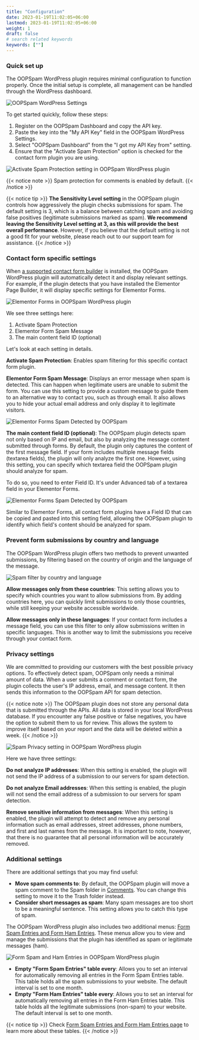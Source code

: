```yaml
---
title: "Configuration"
date: 2023-01-19T11:02:05+06:00
lastmod: 2023-01-19T11:02:05+06:00
weight: 1
draft: false
# search related keywords
keywords: [""]
---
```


### Quick set up

The OOPSpam WordPress plugin requires minimal configuration to function properly. Once the initial setup is complete, all management can be handled through the WordPress dashboard.

![OOPSpam WordPress Settings](screenshot-1.png)

To get started quickly, follow these steps:

1. Register on the OOPSpam Dashboard and copy the API key.
2. Paste the key into the "My API Key" field in the OOPSpam WordPress Settings.
3. Select "OOPSpam Dashboard" from the "I got my API Key from" setting.
4. Ensure that the "Activate Spam Protection" option is checked for the contact form plugin you are using.

![Activate Spam Protection setting in OOPSpam WordPress plugin](OOPSpam-WooCommerce-Settings.png)

{{< notice note >}}
  Spam protection for comments is enabled by default.
{{< /notice >}}

{{< notice tip >}}
  **The Sensitivity Level setting** in the OOPSpam plugin controls how aggressively the plugin checks submissions for spam. The default setting is 3, which is a balance between catching spam and avoiding false positives (legitimate submissions marked as spam). **We recommend leaving the Sensitivity Level setting at 3, as this will provide the best overall performance**. However, if you believe that the default setting is not a good fit for your website, please reach out to our support team for assistance.
{{< /notice >}}


### Contact form specific settings

When [a supported contact form builder]((../#supported-contact-form-builders)) is installed, the OOPSpam WordPress plugin will automatically detect it and display relevant settings. 
For example, if the plugin detects that you have installed the Elementor Page Builder, it will display specific settings for Elementor Forms.

![Elementor Forms in OOPSpam WordPress plugin](oopspam-ef-settings.png)

We see three settings here:

1. Activate Spam Protection
2. Elementor Form Spam Message
3. The main content field ID (optional)

Let's look at each setting in details.

**Activate Spam Protection**: Enables spam filtering for this specific contact form plugin.

**Elementor Form Spam Message**: Displays an error message when spam is detected. This can happen when legitimate users are unable to submit the form. You can use this setting to provide a custom message to guide them to an alternative way to contact you, such as through email. It also allows you to hide your actual email address and only display it to legitimate visitors.

![Elementor Forms Spam Detected by OOPSpam](ef-spam-detected.png)

**The main content field ID (optional)**: The OOPSpam plugin detects spam not only based on IP and email, but also by analyzing the message content submitted through forms. By default, the plugin only captures the content of the first message field. If your form includes multiple message fields (textarea fields), the plugin will only analyze the first one. However, using this setting, you can specify which textarea field the OOPSpam plugin should analyze for spam.

To do so, you need to enter Field ID. It's under Advanced tab of a textarea field in your Elementor Forms.

![Elementor Forms Spam Detected by OOPSpam](elementor-forms-field-id.png)

Similar to Elementor Forms, all contact form plugins have a Field ID that can be copied and pasted into this setting field, allowing the OOPSpam plugin to identify which field's content should be analyzed for spam.

### Prevent form submissions by country and language

The OOPSpam WordPress plugin offers two methods to prevent unwanted submissions, by filtering based on the country of origin and the language of the message.

![Spam filter by country and language](country-language-filter.png)

**Allow messages only from these countries**: This setting allows you to specify which countries you want to allow submissions from. By adding countries here, you can quickly limit submissions to only those countries, while still keeping your website accessible worldwide.

**Allow messages only in these languages**: If your contact form includes a message field, you can use this filter to only allow submissions written in specific languages. This is another way to limit the submissions you receive through your contact form.

### Privacy settings

We are committed to providing our customers with the best possible privacy options. To effectively detect spam, OOPSpam only needs a minimal amount of data. When a user submits a comment or contact form, the plugin collects the user's IP address, email, and message content. It then sends this information to the OOPSpam API for spam detection.

{{< notice note >}}
The OOPSpam plugin does not store any personal data that is submitted through the APIs. All data is stored in your local WordPress database. If you encounter any false positive or false negatives, you have the option to submit them to us for review. This allows the system to improve itself based on your report and the data will be deleted within a week.
{{< /notice >}}

![ Spam Privacy setting in OOPSpam WordPress plugin ](oopspam-privacy-settings.png)

Here we have three settings:

**Do not analyze IP addresses**: When this setting is enabled, the plugin will not send the IP address of a submission to our servers for spam detection.

**Do not analyze Email addresses**: When this setting is enabled, the plugin will not send the email address of a submission to our servers for spam detection.

**Remove sensitive information from messages**: When this setting is enabled, the plugin will attempt to detect and remove any personal information such as email addresses, street addresses, phone numbers, and first and last names from the message. It is important to note, however, that there is no guarantee that all personal information will be accurately removed.

### Additional settings

There are additional settings that you may find useful:

- **Move spam comments to**:  By default, the OOPSpam plugin will move a spam comment to the Spam folder in [Comments](https://wordpress.org/documentation/article/comments-in-wordpress/). You can change this setting to move it to the Trash folder instead.
- **Consider short messages as spam**: Many spam messages are too short to be a meaningful sentence. This setting allows you to catch this type of spam.

The OOPSpam WordPress plugin also includes two additional menus: [Form Spam Entries and Form Ham Entries]((../form-entries)). These menus allow you to view and manage the submissions that the plugin has identified as spam or legitimate messages (ham).

![Form Spam and Ham Entries in OOPSpam WordPress plugin ](form-entries.png)
 
- **Empty "Form Spam Entries" table every**: Allows you to set an interval for automatically removing all entries in the Form Spam Entries table. This table holds all the spam submissions to your website. The default interval is set to one month.
- **Empty "Form Ham Entries" table every**: Allows you to set an interval for automatically removing all entries in the Form Ham Entries table. This table holds all the legitimate submissions (non-spam) to your website. The default interval is set to one month.


{{< notice tip >}}
  Check [Form Spam Entries and Form Ham Entries page](../form-entries) to learn more about these tables.
{{< /notice >}}
